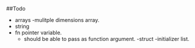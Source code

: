##Todo
- arrays
    -mulitple dimensions array. 
- string
- fn pointer variable.
    - should be able to pass as function argument.
-struct
    -initializer list. 
